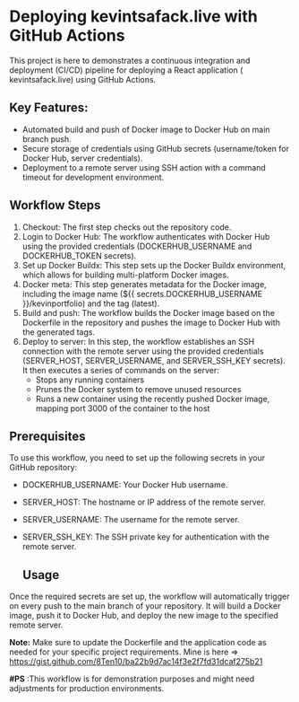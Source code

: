 # Deploying kevintsafack.live with GitHub Actions

This project is here to demonstrates a continuous integration and deployment (CI/CD) pipeline for deploying a React application (
kevintsafack.live) using GitHub Actions.

## Key Features:
- Automated build and push of Docker image to Docker Hub on main branch push.
- Secure storage of credentials using GitHub secrets (username/token for Docker Hub, server credentials).
- Deployment to a remote server using SSH action with a command timeout for development environment.

## Workflow Steps

1. Checkout: The first step checks out the repository code.
2. Login to Docker Hub: The workflow authenticates with Docker Hub using the provided credentials (DOCKERHUB_USERNAME and DOCKERHUB_TOKEN secrets).
3. Set up Docker Buildx: This step sets up the Docker Buildx environment, which allows for building multi-platform Docker images.
4. Docker meta: This step generates metadata for the Docker image, including the image name (${{ secrets.DOCKERHUB_USERNAME }}/kevinportfolio) and the tag (latest).
5. Build and push: The workflow builds the Docker image based on the Dockerfile in the repository and pushes the image to Docker Hub with the generated tags.
6. Deploy to server: In this step, the workflow establishes an SSH connection with the remote server using the provided credentials (SERVER_HOST, SERVER_USERNAME, and SERVER_SSH_KEY secrets). It then executes a series of commands on the server:
    - Stops any running containers
    - Prunes the Docker system to remove unused resources
    - Runs a new container using the recently pushed Docker image, mapping port 3000 of the container to the host

## Prerequisites
To use this workflow, you need to set up the following secrets in your GitHub repository:
- DOCKERHUB_USERNAME: Your Docker Hub username.
- SERVER_HOST: The hostname or IP address of the remote server.
- SERVER_USERNAME: The username for the remote server.
- SERVER_SSH_KEY: The SSH private key for authentication with the remote server.

  ## Usage
Once the required secrets are set up, the workflow will automatically trigger on every push to the main branch of your repository. It will build a Docker image, push it to Docker Hub, and deploy the new image to the specified remote server.

**Note:** Make sure to update the Dockerfile and the application code as needed for your specific project requirements. Mine is here => https://gist.github.com/8Ten10/ba22b9d7ac14f3e2f7fd31dcaf275b21
 
**#PS** :This workflow is for demonstration purposes and might need adjustments for production environments.
